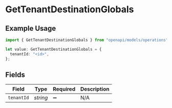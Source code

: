 # GetTenantDestinationGlobals

## Example Usage

```typescript
import { GetTenantDestinationGlobals } from "openapi/models/operations";

let value: GetTenantDestinationGlobals = {
  tenantId: "<id>",
};
```

## Fields

| Field              | Type               | Required           | Description        |
| ------------------ | ------------------ | ------------------ | ------------------ |
| `tenantId`         | *string*           | :heavy_minus_sign: | N/A                |